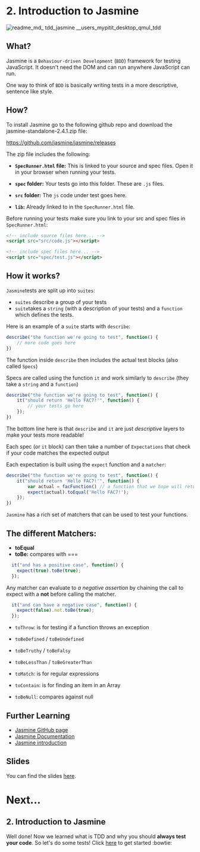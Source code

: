 # 2. Introduction to Jasmine

![readme_md_ _tdd_jasmine_ __users_mypitit_desktop_qmul_tdd](https://cloud.githubusercontent.com/assets/2573931/16177130/7e2a2ef8-361c-11e6-9ec9-171483208e5e.png)

## What?

Jasmine is a ```Behaviour-driven Development``` (```BDD```) framework for testing JavaScript. It doesn't need the DOM and can run anywhere JavaScript can run.

One way to think of ```BDD``` is basically writing tests in a more descriptive, sentence like style.

## How?
To install Jasmine go to the following github repo and download the jasmine-standalone-2.4.1.zip file:

https://github.com/jasmine/jasmine/releases

The zip file includes the following:

+ **```SpecRunner.html``` file:** This is linked to your source and spec files. Open it in your browser when running your tests.

+ **```spec``` folder:** Your tests go into this folder. These are ```.js``` files.

+ **```src``` folder:** The ```js``` code under test goes here.

+ **```lib```:** Already linked to in the ```SpecRunner.html``` file.

Before running your tests make sure you link to your src and spec files in ```SpecRunner.html```:

```html
<!-- include source files here... -->
<script src="src/code.js"></script>

<!-- include spec files here... -->
<script src="spec/test.js"></script>
```

## How it works?
```Jasmine```tests are split up into ```suites```:
+ ```suites``` describe a group of your tests
+ ```suite```takes a ```string``` (with a description of your tests) and a ```function``` which defines the tests.

Here is an example of a ```suite``` starts with ```describe```:

```javascript
describe("the function we're going to test", function() {
    // more code goes here
})
```

The function inside `describe` then includes the actual test blocks (also called `Specs`)

Specs are called using the function `it` and work similarly to `describe` (they take a `string` and a `function`)

```javascript
describe("the function we're going to test", function() {
    it("should return 'Hello FAC7!'", function() {
        // your tests go here
    });
})
```

The bottom line here is that `describe` and `it` are just *descriptive* layers to make your tests more readable!

Each spec (or `it` block) can then take a number of `Expectations` that check if your code matches the expected output

Each expectation is built using the `expect` function and a `matcher`:

```javascript
describe("the function we're going to test", function() {
    it("should return 'Hello FAC7!'", function() {
        var actual = facFunction() // a function that we hope will return 'Hello FAC7!'
        expect(actual).toEqual('Hello FAC7!');
    });
})
```

`Jasmine` has a rich set of matchers that can be used to test your functions.

## The different Matchers:

+ **toEqual**
+ **toBe:** compares with ===

```javascript
  it("and has a positive case", function() {
    expect(true).toBe(true);
  });
```
Any matcher can evaluate to *a negative assertion* by chaining the call to expect with a **not** before calling the matcher.

```javascript
  it("and can have a negative case", function() {
    expect(false).not.toBe(true);
  });
```

+ `toThrow`: is for testing if a function throws an exception

+ `toBeDefined` / `toBeUndefined`

+ `toBeTruthy` / `toBeFalsy`

+ `toBeLessThan` / `toBeGreaterThan`

+ `toMatch`: is for regular expressions

+ `toContain`: is for finding an item in an Array

+ `toBeNull`: compares against null


## Further Learning
+ [Jasmine GitHub page](https://github.com/jasmine/jasmine)
+ [Jasmine Documentation](http://jasmine.github.io/)
+ [Jasmine introduction](http://jasmine.github.io/2.2/introduction.html)

## Slides
You can find the slides [here]().

# Next...
## 2. Introduction to Jasmine
Well done! Now we learned what is TDD and why you should **always test your code**. So let's do some tests! Click [here](https://github.com/MyPitit/TDD/tree/master/Jasmine) to get started :bowtie:
